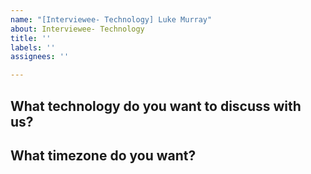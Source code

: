 ```yaml
---
name: "[Interviewee- Technology] Luke Murray"
about: Interviewee- Technology
title: ''
labels: ''
assignees: ''

---
```


## What technology do you want to discuss with us?

## What timezone do you want?
